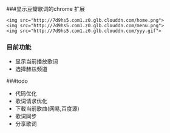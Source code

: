 ###显示豆瓣歌词的chrome 扩展  
	
	<img src="http://7d9hs5.com1.z0.glb.clouddn.com/home.png">
	<img src="http://7d9hs5.com1.z0.glb.clouddn.com/menu.png">
	<img src="http://7d9hs5.com1.z0.glb.clouddn.com/yyy.gif">
### 目前功能 
- 显示当前播放歌词
- 选择赫兹频道

###todo
- 代码优化  
- 歌词请求优化
- 下载当前歌曲(网易,百度源)
- 歌词同步  
- 分享歌词  

